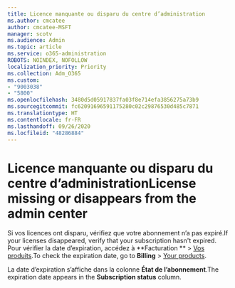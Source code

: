```yaml
---
title: Licence manquante ou disparu du centre d’administration
ms.author: cmcatee
author: cmcatee-MSFT
manager: scotv
ms.audience: Admin
ms.topic: article
ms.service: o365-administration
ROBOTS: NOINDEX, NOFOLLOW
localization_priority: Priority
ms.collection: Adm_O365
ms.custom:
- "9003038"
- "5800"
ms.openlocfilehash: 3480d5d05917837fa03f8e714efa3856275a73b9
ms.sourcegitcommit: fc62091696591175280c02c29876530d485c7871
ms.translationtype: HT
ms.contentlocale: fr-FR
ms.lasthandoff: 09/26/2020
ms.locfileid: "48286884"
---
```

# <a name="license-missing-or-disappears-from-the-admin-center"></a><span data-ttu-id="fe77d-102">Licence manquante ou disparu du centre d’administration</span><span class="sxs-lookup"><span data-stu-id="fe77d-102">License missing or disappears from the admin center</span></span>

<span data-ttu-id="fe77d-103">Si vos licences ont disparu, vérifiez que votre abonnement n’a pas expiré.</span><span class="sxs-lookup"><span data-stu-id="fe77d-103">If your licenses disappeared, verify that your subscription hasn't expired.</span></span> <span data-ttu-id="fe77d-104">Pour vérifier la date d’expiration, accédez à \*\*Facturation \*\* > [Vos produits](https://go.microsoft.com/fwlink/p/?linkid=842054).</span><span class="sxs-lookup"><span data-stu-id="fe77d-104">To check the expiration date, go to **Billing** > [Your products](https://go.microsoft.com/fwlink/p/?linkid=842054).</span></span>

<span data-ttu-id="fe77d-105">La date d’expiration s’affiche dans la colonne **État de l’abonnement**.</span><span class="sxs-lookup"><span data-stu-id="fe77d-105">The expiration date appears in the **Subscription status** column.</span></span>